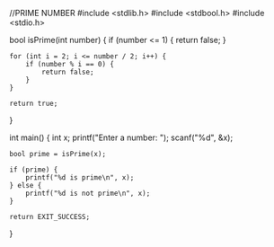  //PRIME NUMBER 
#include <stdlib.h>
#include <stdbool.h>
#include <stdio.h>

bool isPrime(int number) {
    if (number <= 1) {
        return false;
    }

    for (int i = 2; i <= number / 2; i++) {
        if (number % i == 0) {
            return false;
        }
    }

    return true;
}

int main() {
    int x;
    printf("Enter a number: ");
    scanf("%d", &x);

    bool prime = isPrime(x);

    if (prime) {
        printf("%d is prime\n", x);
    } else {
        printf("%d is not prime\n", x);
    }

    return EXIT_SUCCESS;
}
